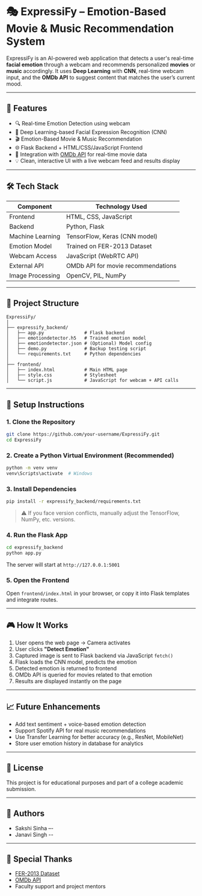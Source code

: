 # 🎭 ExpressiFy – Emotion-Based Movie & Music Recommendation System

ExpressiFy is an AI-powered web application that detects a user's real-time **facial emotion** through a webcam and recommends personalized **movies** or **music** accordingly. It uses **Deep Learning** with **CNN**, real-time webcam input, and the **OMDb API** to suggest content that matches the user’s current mood.

---

## 📸 Features

- 🔍 Real-time Emotion Detection using webcam
- 🧠 Deep Learning-based Facial Expression Recognition (CNN)
- 🎬 Emotion-Based Movie & Music Recommendation
- 🌐 Flask Backend + HTML/CSS/JavaScript Frontend
- 🧩 Integration with [OMDb API](https://www.omdbapi.com/) for real-time movie data
- 💡 Clean, interactive UI with a live webcam feed and results display

---

## 🛠️ Tech Stack

| Component      | Technology Used                  |
|----------------|----------------------------------|
| Frontend       | HTML, CSS, JavaScript            |
| Backend        | Python, Flask                    |
| Machine Learning | TensorFlow, Keras (CNN model)  |
| Emotion Model  | Trained on FER-2013 Dataset      |
| Webcam Access  | JavaScript (WebRTC API)          |
| External API   | OMDb API for movie recommendations |
| Image Processing | OpenCV, PIL, NumPy             |

---

## 📂 Project Structure

```
ExpressiFy/
│
├── expressify_backend/
│   ├── app.py               # Flask backend
│   ├── emotiondetector.h5   # Trained emotion model
│   ├── emotiondetector.json # (Optional) Model config
│   ├── demo.py              # Backup testing script
│   └── requirements.txt     # Python dependencies
│
├── frontend/
│   ├── index.html           # Main HTML page
│   ├── style.css            # Stylesheet
│   └── script.js            # JavaScript for webcam + API calls
```

---

## 🚀 Setup Instructions

### 1. Clone the Repository
```bash
git clone https://github.com/your-username/ExpressiFy.git
cd ExpressiFy
```

### 2. Create a Python Virtual Environment (Recommended)
```bash
python -m venv venv
venv\Scripts\activate  # Windows
```

### 3. Install Dependencies
```bash
pip install -r expressify_backend/requirements.txt
```

> ⚠️ If you face version conflicts, manually adjust the TensorFlow, NumPy, etc. versions.

### 4. Run the Flask App
```bash
cd expressify_backend
python app.py
```

The server will start at `http://127.0.0.1:5001`

### 5. Open the Frontend
Open `frontend/index.html` in your browser, or copy it into Flask templates and integrate routes.

---

## 🎮 How It Works

1. User opens the web page → Camera activates
2. User clicks **"Detect Emotion"**
3. Captured image is sent to Flask backend via JavaScript `fetch()`
4. Flask loads the CNN model, predicts the emotion
5. Detected emotion is returned to frontend
6. OMDb API is queried for movies related to that emotion
7. Results are displayed instantly on the page

---

## 📈 Future Enhancements

- Add text sentiment + voice-based emotion detection
- Support Spotify API for real music recommendations
- Use Transfer Learning for better accuracy (e.g., ResNet, MobileNet)
- Store user emotion history in database for analytics

---

## 📄 License

This project is for educational purposes and part of a college academic submission.

---

## 👥 Authors

- Sakshi Sinha –-
- Janavi Singh -- 

---

## 🙌 Special Thanks

- [FER-2013 Dataset](https://www.kaggle.com/datasets/msambare/fer2013)
- [OMDb API](https://www.omdbapi.com/)
- Faculty support and project mentors

```
